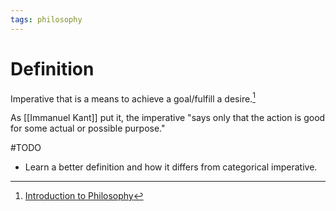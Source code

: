 ```yaml
---
tags: philosophy
---
```


# Definition

Imperative that is a means to achieve a goal/fulfill a desire.[^1]

As [[Immanuel Kant]] put it, the imperative "says only that the action is good for some actual or possible purpose."

#TODO 
- Learn a better definition and how it differs from categorical imperative.

[^1]: [Introduction to Philosophy](zotero://open-pdf/library/items/M84L5RRJ?page=288)